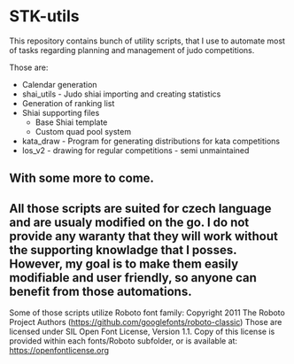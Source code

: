 # STK-utils

This repository contains bunch of utility scripts, that I use to automate most of tasks regarding planning and management of judo competitions. 

Those are:
- Calendar generation
- shai_utils - Judo shiai importing and creating statistics
- Generation of ranking list
- Shiai supporting files
  - Base Shiai template
  - Custom quad pool system
- kata_draw - Program for generating distributions for kata competitions
- los_v2 - drawing for regular competitions - semi unmaintained

With some more to come.
---
All those scripts are suited for czech language and are usualy modified on the go. I do not provide any waranty that they will work without the supporting knowladge that I posses. However, my goal is to make them easily modifiable and user friendly, so anyone can benefit from those automations.
---
Some of those scripts utilize Roboto font family: Copyright 2011 The Roboto Project Authors (https://github.com/googlefonts/roboto-classic)
Those are licensed under SIL Open Font License, Version 1.1.
Copy of this license is provided within each fonts/Roboto subfolder, or is available at: https://openfontlicense.org
